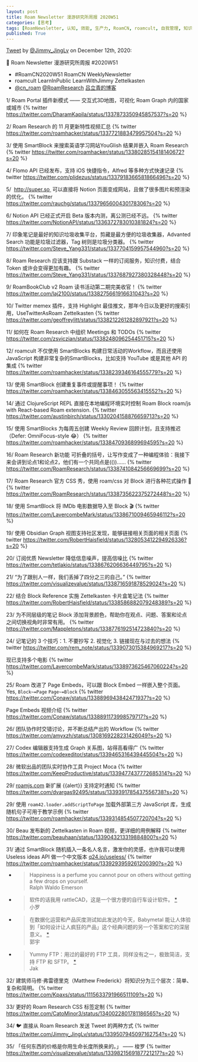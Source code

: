 ```yaml
---
layout: post
title: Roam Newsletter 漫游研究所周报 2020W51
categories: [思考]
tags: [RoamNewsletter, 认知, 效能, 生产力, RoamCN, roamcult, 自我管理, 知识创造, RoamResearch]
published: True
---
```


[Tweet](https://twitter.com/i/status/1337673669653327875) by [@Jimmy_JingLv](https://twitter.com/Jimmy_JingLv) on December 12th, 2020:

📮 Roam Newsletter 漫游研究所周报 #2020W51
- #RoamCN2020W51 RoamCN WeeklyNewsletter
- roamcult LearnInPublic LearnWithJimmy Zettelkasten
- [@cn_roam](https://twitter.com/cn_roam) [@RoamResearch](https://twitter.com/RoamResearch) [吕立青的博客](http://roamcult.vip)

1/ Roam Portal 插件新模式 —— 交互式3D地图，可视化 Roam Graph 内的国家或城市
{% twitter https://twitter.com/DharamKapila/status/1337873350945857537?s=20 %}

2/ Roam Research 的 11 月更新特性视频汇总
{% twitter https://twitter.com/roamhacker/status/1337721883479957504?s=20 %}

3/ 使用 SmartBlock 来搜索英语学习网站YouGlish 结果并嵌入 Roam Research
{% twitter https://twitter.com/roamhacker/status/1338028515418140672?s=20 %}

4/ Flomo API 已经发布，支持 iOS 快捷指令，Alfred 等多种方式快速记录
{% twitter https://twitter.com/plidezus/status/1337918366581866496?s=20 %}

5/  http://super.so  可以直接将 Notion 页面变成网站，且做了很多图片和预渲染的优化。
{% twitter https://twitter.com/rauchg/status/1337965600430178306?s=20 %}

6/ Notion API 已经正式开启 Beta 版本内测，离公测已经不远。
{% twitter https://twitter.com/NotionAPI/status/1336372783010381824?s=20 %}

7/ 印象笔记是最好的知识垃圾收集平台，剪藏是最方便的垃圾收集器，Advanted Search 功能是垃圾过滤器，Tag 树则是垃圾分类器。
{% twitter https://twitter.com/Steve_Yang331/status/1337704159957544960?s=20 %}

8/ Roam Research 应该支持跟 Substack 一样的订阅服务，知识付费，结合 Token 或许会变得更加有趣。
{% twitter https://twitter.com/Steve_Yang331/status/1337687927380328448?s=20 %}

9/ RoamBookClub v2 Roam 读书活动第二期完美收官！
{% twitter https://twitter.com/laj2100/status/1338275661916631043?s=20 %}

10/ Twitter memex 插件，支持 Highlight 最佳推文，那年今日以及更好的搜索引用，UseTwitterAsRoam Zettelkasten
{% twitter https://twitter.com/geoffreylitt/status/1338212261282897921?s=20 %}

11/ 如何在 Roam Research 中组织 Meetings 和 TODOs
{% twitter https://twitter.com/zsviczian/status/1338248096254451715?s=20 %}

12/ roamcult 不仅使用 SmartBlocks 构建日常活动的Workflow，而且还使用 JavaScript 构建非常复杂的SmartBlocks，比如支持 YouTube 或是其他 API 的集成
{% twitter https://twitter.com/roamhacker/status/1338239346164555779?s=20 %}

13/ 使用 SmartBlock 创建重复事件或提醒事项！
{% twitter https://twitter.com/roamhacker/status/1338463055563415552?s=20 %}

14/ 通过 ClojureScript REPL 直接在本地编程环境实时控制 Roam Block roam/js with React-based Roam extension.
{% twitter https://twitter.com/austinbirch/status/1330204158876659713?s=20 %}

15/ 使用 SmartBlocks 为每周五创建 Weekly Review 回顾计划，且支持推迟（Defer: OmniFocus-style 😂）
{% twitter https://twitter.com/roamhacker/status/1338470936899694595?s=20 %}

16/ Roam Research 新功能 可折叠的括号，让写作变成了一种编程体验：我接下来会讲到论点1和论点2，他们有一个共同点是(())……
{% twitter https://twitter.com/RoamResearch/status/1338741084256669699?s=20 %}

17/ Roam Research 官方 CSS 秀，使用 roam/css 对 Block 进行各种花式操作 🎨
{% twitter https://twitter.com/RoamResearch/status/1338735622375272448?s=20 %}

18/ 使用 SmartBlock 将 IMDb 电影数据导入至 Block 🎬
{% twitter https://twitter.com/LavercombeMark/status/1338671009465946112?s=20 %}

19/ 使用 Obsidian Graph 视图支持社区发现，能够链接相关页面的相关页面
{% twitter https://twitter.com/RobertHaisfield/status/1328053412294926336?s=20 %}

20/ 订阅优质 Newsletter 降低信息噪声，提高信噪比
{% twitter https://twitter.com/tetlakio/status/1338676206636449795?s=20 %}

21/ “为了跟别人一样，我们丢掉了四分之三的自己。”
{% twitter https://twitter.com/visualizevalue/status/1338716591878529024?s=20 %}

22/ 结合 Block Reference 实施 Zettelkasten 卡片盒笔记法
{% twitter https://twitter.com/RobertHaisfield/status/1338586882079248389?s=20 %}

23/ 为不同层级的笔记 Block 添加背景颜色，帮助你在观点、问题、答案和论点之间切换视角时非常有用。
{% twitter https://twitter.com/Mappletons/status/1338776192514723840?s=20 %}

24/ 记笔记的 3 个技巧：1. 不要抄写 2. 视觉化 3. 链接现在与过去的想法
{% twitter https://twitter.com/rem_note/status/1339073015384969217?s=20 %}

现已支持多个电影
{% twitter https://twitter.com/LavercombeMark/status/1338973625467060224?s=20 %}

25/ Roam 改进了 Page Embeds，可以跟 Block Embed 一样嵌入整个页面。Yes, `Block~=Page` `Page~=Block`
{% twitter https://twitter.com/Conaw/status/1338896943842471937?s=20 %}

Page Embeds 视频介绍
{% twitter https://twitter.com/Conaw/status/1338891173998579717?s=20 %}

26/ 团队协作时交错讨论，并不断总结产出的 Workflow
{% twitter https://twitter.com/amyxzh/status/1308169228231426049?s=20 %}

27/ Codex 编辑器支持生成 Graph 关系图，站得高看得广
{% twitter https://twitter.com/codexeditor/status/1339465316439445504?s=20 %}

28/ 微软出品的团队实时协作工具 Project Moca
{% twitter https://twitter.com/KeepProductive/status/1339477437772685314?s=20 %}

29/ [roamjs.com](http://roamjs.com) 新扩展 {{alert}} 支持定时通知
{% twitter https://twitter.com/dvargas92495/status/1339391785437556738?s=20 %}

29/ 使用 `roam42.loader.addScriptToPage` 加载外部第三方 JavaScript 库，生成随机句子可用于教学示例
{% twitter https://twitter.com/roamhacker/status/1339314854507720704?s=20 %}

30/ Beau 发布新的 Zettelkasten in Roam 视频，更详细的用例解释
{% twitter https://twitter.com/beauhaan/status/1339043213319884800?s=20 %}

31/ 通过 SmartBlock 随机插入一条名人名言，激发你的灵感，也许我可以使用 Useless ideas API 做一个中文版本 [q24.io/useless/](https://q24.io/useless/)
{% twitter https://twitter.com/roamhacker/status/1339293959261200390?s=20 %}
- > Happiness is a perfume you cannot pour on others without getting a few drops on yourself.<br/>Ralph Waldo Emerson
- > 软件的话我用 rattleCAD，这是一个很方便的自行车设计软件。 [*](https://q24.io/api/v1/idea/link/157)<br/>小罗
- > 在数据化运营和产品灰度测试如此发达的今天，Babymetal 能让人体验到「如何设计让人疯狂的产品」这个经典问题的另一个答案和它的深层意义。 [*](https://q24.io/api/v1/idea/link/244)<br/>郭宇
- > Yummy FTP：用过的最好的 FTP 工具，同样没有之一，极致简洁，支持 FTP 和 SFTP。 [*](https://q24.io/api/v1/idea/link/161)<br/>Jak

32/ 建筑师马修·弗雷德里克（Matthew Frederick）将知识分为三个层次：简单、复杂和简明。
{% twitter https://twitter.com/Kpaxs/status/1115633791966511109?s=20 %}

33/ 更好的 Roam Research CSS 标签定制
{% twitter https://twitter.com/CatoMinor3/status/1340022801781186565?s=20 %}

34/ 🐦 直接从 Roam Research 发送 Tweet 的两种方式
{% twitter https://twitter.com/Jimmy_JingLv/status/1339507945097162754?s=20 %}

35/ 「任何东西的价格是你用生命长度所换来的。」 —— 梭罗
{% twitter https://twitter.com/visualizevalue/status/1339821569187721217?s=20 %}  
